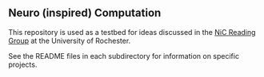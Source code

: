 Neuro (inspired) Computation
----------------------------

This repository is used as a testbed for ideas discussed in the [NiC Reading Group](https://groups.google.com/forum/#!forum/nic-list) at the University of Rochester.

See the README files in each subdirectory for information on specific projects.